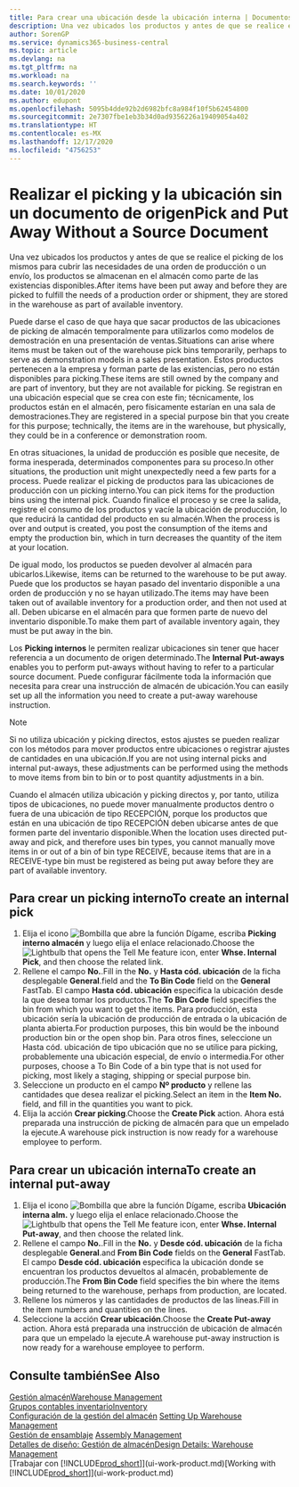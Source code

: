 ```yaml
---
title: Para crear una ubicación desde la ubicación interna | Documentos de Microsoft
description: Una vez ubicados los productos y antes de que se realice el picking de los mismos para cubrir las necesidades de una orden de producción o un envío, los productos se almacenan en el almacén como parte de las existencias disponibles.
author: SorenGP
ms.service: dynamics365-business-central
ms.topic: article
ms.devlang: na
ms.tgt_pltfrm: na
ms.workload: na
ms.search.keywords: ''
ms.date: 10/01/2020
ms.author: edupont
ms.openlocfilehash: 5095b4dde92b2d6982bfc8a984f10f5b62454800
ms.sourcegitcommit: 2e7307fbe1eb3b34d0ad9356226a19409054a402
ms.translationtype: HT
ms.contentlocale: es-MX
ms.lasthandoff: 12/17/2020
ms.locfileid: "4756253"
---
```

# <a name="pick-and-put-away-without-a-source-document"></a><span data-ttu-id="24e69-103">Realizar el picking y la ubicación sin un documento de origen</span><span class="sxs-lookup"><span data-stu-id="24e69-103">Pick and Put Away Without a Source Document</span></span>
<span data-ttu-id="24e69-104">Una vez ubicados los productos y antes de que se realice el picking de los mismos para cubrir las necesidades de una orden de producción o un envío, los productos se almacenan en el almacén como parte de las existencias disponibles.</span><span class="sxs-lookup"><span data-stu-id="24e69-104">After items have been put away and before they are picked to fulfill the needs of a production order or shipment, they are stored in the warehouse as part of available inventory.</span></span>  

<span data-ttu-id="24e69-105">Puede darse el caso de que haya que sacar productos de las ubicaciones de picking de almacén temporalmente para utilizarlos como modelos de demostración en una presentación de ventas.</span><span class="sxs-lookup"><span data-stu-id="24e69-105">Situations can arise where items must be taken out of the warehouse pick bins temporarily, perhaps to serve as demonstration models in a sales presentation.</span></span> <span data-ttu-id="24e69-106">Estos productos pertenecen a la empresa y forman parte de las existencias, pero no están disponibles para picking.</span><span class="sxs-lookup"><span data-stu-id="24e69-106">These items are still owned by the company and are part of inventory, but they are not available for picking.</span></span> <span data-ttu-id="24e69-107">Se registran en una ubicación especial que se crea con este fin; técnicamente, los productos están en el almacén, pero físicamente estarían en una sala de demostraciones.</span><span class="sxs-lookup"><span data-stu-id="24e69-107">They are registered in a special purpose bin that you create for this purpose; technically, the items are in the warehouse, but physically, they could be in a conference or demonstration room.</span></span>  

<span data-ttu-id="24e69-108">En otras situaciones, la unidad de producción es posible que necesite, de forma inesperada, determinados componentes para su proceso.</span><span class="sxs-lookup"><span data-stu-id="24e69-108">In other situations, the production unit might unexpectedly need a few parts for a process.</span></span> <span data-ttu-id="24e69-109">Puede realizar el picking de productos para las ubicaciones de producción con un picking interno.</span><span class="sxs-lookup"><span data-stu-id="24e69-109">You can pick items for the production bins using the internal pick.</span></span> <span data-ttu-id="24e69-110">Cuando finalice el proceso y se cree la salida, registre el consumo de los productos y vacíe la ubicación de producción, lo que reducirá la cantidad del producto en su almacén.</span><span class="sxs-lookup"><span data-stu-id="24e69-110">When the process is over and output is created, you post the consumption of the items and empty the production bin, which in turn decreases the quantity of the item at your location.</span></span>  

<span data-ttu-id="24e69-111">De igual modo, los productos se pueden devolver al almacén para ubicarlos.</span><span class="sxs-lookup"><span data-stu-id="24e69-111">Likewise, items can be returned to the warehouse to be put away.</span></span> <span data-ttu-id="24e69-112">Puede que los productos se hayan pasado del inventario disponible a una orden de producción y no se hayan utilizado.</span><span class="sxs-lookup"><span data-stu-id="24e69-112">The items may have been taken out of available inventory for a production order, and then not used at all.</span></span> <span data-ttu-id="24e69-113">Deben ubicarse en el almacén para que formen parte de nuevo del inventario disponible.</span><span class="sxs-lookup"><span data-stu-id="24e69-113">To make them part of available inventory again, they must be put away in the bin.</span></span>  

<span data-ttu-id="24e69-114">Los **Picking internos** le permiten realizar ubicaciones sin tener que hacer referencia a un documento de origen determinado.</span><span class="sxs-lookup"><span data-stu-id="24e69-114">The **Internal Put-aways** enables you to perform put-aways without having to refer to a particular source document.</span></span> <span data-ttu-id="24e69-115">Puede configurar fácilmente toda la información que necesita para crear una instrucción de almacén de ubicación.</span><span class="sxs-lookup"><span data-stu-id="24e69-115">You can easily set up all the information you need to create a put-away warehouse instruction.</span></span>  

> [!NOTE]  
>  <span data-ttu-id="24e69-116">Si no utiliza ubicación y picking directos, estos ajustes se pueden realizar con los métodos para mover productos entre ubicaciones o registrar ajustes de cantidades en una ubicación.</span><span class="sxs-lookup"><span data-stu-id="24e69-116">If you are not using internal picks and internal put-aways, these adjustments can be performed using the methods to move items from bin to bin or to post quantity adjustments in a bin.</span></span>  
>   
>  <span data-ttu-id="24e69-117">Cuando el almacén utiliza ubicación y picking directos y, por tanto, utiliza tipos de ubicaciones, no puede mover manualmente productos dentro o fuera de una ubicación de tipo RECEPCIÓN, porque los productos que están en una ubicación de tipo RECEPCIÓN deben ubicarse antes de que formen parte del inventario disponible.</span><span class="sxs-lookup"><span data-stu-id="24e69-117">When the location uses directed put-away and pick, and therefore uses bin types, you cannot manually move items in or out of a bin of bin type RECEIVE, because items that are in a RECEIVE-type bin must be registered as being put away before they are part of available inventory.</span></span>  

## <a name="to-create-an-internal-pick"></a><span data-ttu-id="24e69-118">Para crear un picking interno</span><span class="sxs-lookup"><span data-stu-id="24e69-118">To create an internal pick</span></span>  
1.  <span data-ttu-id="24e69-119">Elija el icono ![Bombilla que abre la función Dígame](media/ui-search/search_small.png "Dígame qué desea hacer"), escriba **Picking interno almacén** y luego elija el enlace relacionado.</span><span class="sxs-lookup"><span data-stu-id="24e69-119">Choose the ![Lightbulb that opens the Tell Me feature](media/ui-search/search_small.png "Tell me what you want to do") icon, enter **Whse. Internal Pick**, and then choose the related link.</span></span>  
2.  <span data-ttu-id="24e69-120">Rellene el campo **No.**.</span><span class="sxs-lookup"><span data-stu-id="24e69-120">Fill in the **No.**</span></span> <span data-ttu-id="24e69-121">y **Hasta cód. ubicación** de la ficha desplegable **General**.</span><span class="sxs-lookup"><span data-stu-id="24e69-121">field and the **To Bin Code** field on the **General** FastTab.</span></span> <span data-ttu-id="24e69-122">El campo **Hasta cód. ubicación** especifica la ubicación desde la que desea tomar los productos.</span><span class="sxs-lookup"><span data-stu-id="24e69-122">The **To Bin Code** field specifies the bin from which you want to get the items.</span></span> <span data-ttu-id="24e69-123">Para producción, esta ubicación sería la ubicación de producción de entrada o la ubicación de planta abierta.</span><span class="sxs-lookup"><span data-stu-id="24e69-123">For production purposes, this bin would be the inbound production bin or the open shop bin.</span></span> <span data-ttu-id="24e69-124">Para otros fines, seleccione un Hasta cód. ubicación de tipo ubicación que no se utilice para picking, probablemente una ubicación especial, de envío o intermedia.</span><span class="sxs-lookup"><span data-stu-id="24e69-124">For other purposes, choose a To Bin Code of a bin type that is not used for picking, most likely a staging, shipping or special purpose bin.</span></span>  
3.  <span data-ttu-id="24e69-125">Seleccione un producto en el campo **Nº producto** y rellene las cantidades que desea realizar el picking.</span><span class="sxs-lookup"><span data-stu-id="24e69-125">Select an item in the **Item No.** field, and fill in the quantities you want to pick.</span></span>  
4. <span data-ttu-id="24e69-126">Elija la acción **Crear picking**.</span><span class="sxs-lookup"><span data-stu-id="24e69-126">Choose the **Create Pick** action.</span></span> <span data-ttu-id="24e69-127">Ahora está preparada una instrucción de picking de almacén para que un empelado la ejecute.</span><span class="sxs-lookup"><span data-stu-id="24e69-127">A warehouse pick instruction is now ready for a warehouse employee to perform.</span></span>  

## <a name="to-create-an-internal-put-away"></a><span data-ttu-id="24e69-128">Para crear un ubicación interna</span><span class="sxs-lookup"><span data-stu-id="24e69-128">To create an internal put-away</span></span>  
1.  <span data-ttu-id="24e69-129">Elija el icono ![Bombilla que abre la función Dígame](media/ui-search/search_small.png "Dígame qué desea hacer"), escriba **Ubicación interna alm.** y luego elija el enlace relacionado.</span><span class="sxs-lookup"><span data-stu-id="24e69-129">Choose the ![Lightbulb that opens the Tell Me feature](media/ui-search/search_small.png "Tell me what you want to do") icon, enter **Whse. Internal Put-away**, and then choose the related link.</span></span>  
2.  <span data-ttu-id="24e69-130">Rellene el campo **No.**.</span><span class="sxs-lookup"><span data-stu-id="24e69-130">Fill in the **No.**</span></span> <span data-ttu-id="24e69-131">y **Desde cód. ubicación** de la ficha desplegable **General**.</span><span class="sxs-lookup"><span data-stu-id="24e69-131">and **From Bin Code** fields on the **General** FastTab.</span></span> <span data-ttu-id="24e69-132">El campo **Desde cód. ubicación** especifica la ubicación donde se encuentran los productos devueltos al almacén, probablemente de producción.</span><span class="sxs-lookup"><span data-stu-id="24e69-132">The **From Bin Code** field specifies the bin where the items being returned to the warehouse, perhaps from production, are located.</span></span>  
3.  <span data-ttu-id="24e69-133">Rellene los números y las cantidades de productos de las líneas.</span><span class="sxs-lookup"><span data-stu-id="24e69-133">Fill in the item numbers and quantities on the lines.</span></span>  
4.  <span data-ttu-id="24e69-134">Seleccione la acción **Crear ubicación**.</span><span class="sxs-lookup"><span data-stu-id="24e69-134">Choose the **Create Put-away** action.</span></span> <span data-ttu-id="24e69-135">Ahora está preparada una instrucción de ubicación de almacén para que un empelado la ejecute.</span><span class="sxs-lookup"><span data-stu-id="24e69-135">A warehouse put-away instruction is now ready for a warehouse employee to perform.</span></span>  

## <a name="see-also"></a><span data-ttu-id="24e69-136">Consulte también</span><span class="sxs-lookup"><span data-stu-id="24e69-136">See Also</span></span>  
[<span data-ttu-id="24e69-137">Gestión almacén</span><span class="sxs-lookup"><span data-stu-id="24e69-137">Warehouse Management</span></span>](warehouse-manage-warehouse.md)  
[<span data-ttu-id="24e69-138">Grupos contables inventario</span><span class="sxs-lookup"><span data-stu-id="24e69-138">Inventory</span></span>](inventory-manage-inventory.md)  
<span data-ttu-id="24e69-139">[Configuración de la gestión del almacén](warehouse-setup-warehouse.md)   </span><span class="sxs-lookup"><span data-stu-id="24e69-139">[Setting Up Warehouse Management](warehouse-setup-warehouse.md)   </span></span>  
<span data-ttu-id="24e69-140">[Gestión de ensamblaje](assembly-assemble-items.md)  </span><span class="sxs-lookup"><span data-stu-id="24e69-140">[Assembly Management](assembly-assemble-items.md)  </span></span>  
[<span data-ttu-id="24e69-141">Detalles de diseño: Gestión de almacén</span><span class="sxs-lookup"><span data-stu-id="24e69-141">Design Details: Warehouse Management</span></span>](design-details-warehouse-management.md)  
<span data-ttu-id="24e69-142">[Trabajar con [!INCLUDE[prod_short](includes/prod_short.md)]](ui-work-product.md)</span><span class="sxs-lookup"><span data-stu-id="24e69-142">[Working with [!INCLUDE[prod_short](includes/prod_short.md)]](ui-work-product.md)</span></span>
